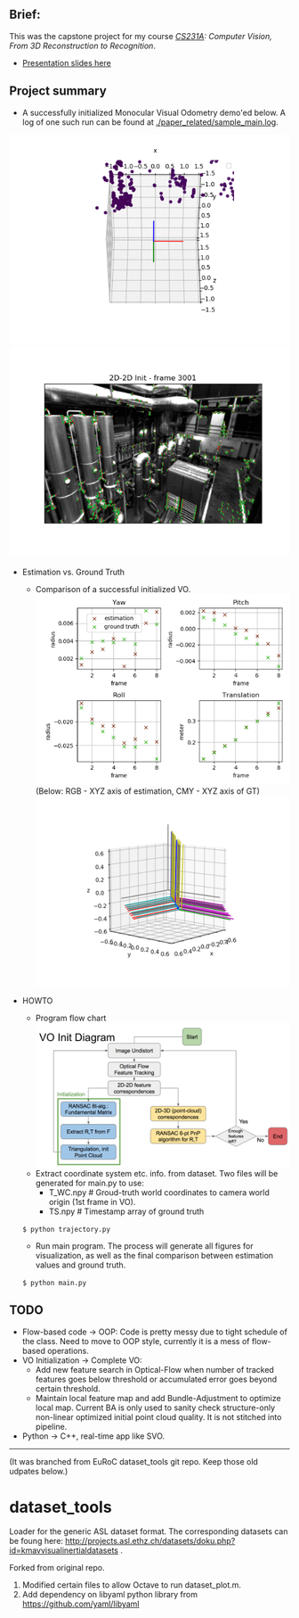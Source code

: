 ## Brief: 
This was the capstone project for my course
_[CS231A](http://web.stanford.edu/class/cs231a/): Computer Vision, From 3D Reconstruction to Recognition_. 

* [Presentation slides here](https://docs.google.com/presentation/d/1grKiimDXM6Rfszo6z3Zg5X653VU50nB1VyK5uZEYOJY/edit?usp=sharing)

## Project summary
* A successfully initialized Monocular Visual Odometry demo'ed below. A log of one such run can be found at [./paper_related/sample_main.log](./paper_related/sample_main.log). 

 
![Trajectory of camera](./sample_log/trajectory.gif) 
![KLT init MonoVO](./sample_log/trajectory_cam.gif)

* Estimation vs. Ground Truth 
	* Comparison of a successful initialized VO. 
![estimation vs. ground-truth](./sample_log/est_vs_gt_3000.png)
(Below: RGB - XYZ axis of estimation, CMY - XYZ axis of GT)
![estimation vs. ground-truth axis in 3D space](./paper_related/est_vs_gt_axis3.png)

* HOWTO
	* Program flow chart
![MonoVOInit_flow_chart](./paper_related/MonoVOInit_diagram.png)
	* Extract coordinate system etc. info. from dataset. Two files will be generated for main.py to use:
		* T_WC.npy # Groud-truth world coordinates to camera world origin (1st frame in VO).
		* TS.npy # Timestamp array of ground truth
		
	`$ python trajectory.py
	`

	* Run main program. The process will generate all figures for visualization, as well as the final comparison between estimation values and ground truth. 

	`$ python main.py
	`

## TODO
* Flow-based code -> OOP: Code is pretty messy due to tight schedule of the class. Need to move to OOP style, currently it is a mess of flow-based operations. 
* VO Initialization -> Complete VO: 
	* Add new feature search in Optical-Flow when number of tracked features goes below threshold or accumulated error goes beyond certain threshold. 
	* Maintain local feature map and add Bundle-Adjustment to optimize local map. Current BA is only used to sanity check structure-only non-linear optimized initial point cloud quality. It is not stitched into pipeline. 
* Python -> C++, real-time app like SVO. 

------------------------------
(It was branched from EuRoC dataset_tools git repo. Keep those old udpates below.)
# dataset_tools
Loader for the generic ASL dataset format. The corresponding datasets can be foung here: http://projects.asl.ethz.ch/datasets/doku.php?id=kmavvisualinertialdatasets .

Forked from original repo.
1. Modified certain files to allow Octave to run dataset_plot.m.
2. Add dependency on libyaml python library from https://github.com/yaml/libyaml

